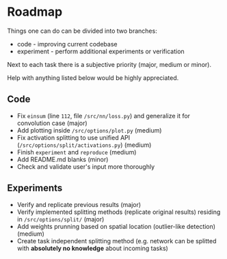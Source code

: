 # Roadmap

Things one can do can be divided into two branches:
- code - improving current codebase
- experiment - perform additional experiments or verification

Next to each task there is a subjective priority (major, medium or minor).

Help with anything listed below would be highly appreciated.

## Code

- Fix `einsum` (line `112`, file `/src/nn/loss.py`) and generalize it for convolution case (major)
- Add plotting inside `/src/options/plot.py` (medium)
- Fix activation splitting to use unified API (`/src/options/split/activations.py`) (medium)
- Finish `experiment` and `reproduce` (medium)
- Add README.md blanks (minor)
- Check and validate user's input more thoroughly


## Experiments

- Verify and replicate previous results (major)
- Verify implemented splitting methods (replicate original results) residing in `/src/options/split/` (major)
- Add weights prunning based on spatial location (outlier-like detection) (medium)
- Create task independent splitting method (e.g. network can be splitted
with __absolutely no knowledge__ about incoming tasks)
